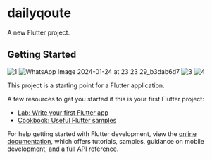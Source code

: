 
# dailyqoute

A new Flutter project.

## Getting Started
![1](https://github.com/Sara-Waleed/DailyQuote/assets/92535228/201879df-2e48-4624-83aa-9dd3fc958423)
![WhatsApp Image 2024-01-24 at 23 23 29_b3dab6d7](https://github.com/Sara-Waleed/DailyQuote/assets/92535228/911b2b5e-29bb-406c-a9b9-67b83f744187)
![3](https://github.com/Sara-Waleed/DailyQuote/assets/92535228/47380345-9b68-46c3-a5cd-3b090e2f3d5f)
![4](https://github.com/Sara-Waleed/DailyQuote/assets/92535228/6fec5c30-d9e6-4e2f-850b-9f21a620535d)




This project is a starting point for a Flutter application.

A few resources to get you started if this is your first Flutter project:

- [Lab: Write your first Flutter app](https://docs.flutter.dev/get-started/codelab)
- [Cookbook: Useful Flutter samples](https://docs.flutter.dev/cookbook)

For help getting started with Flutter development, view the
[online documentation](https://docs.flutter.dev/), which offers tutorials,
samples, guidance on mobile development, and a full API reference.
